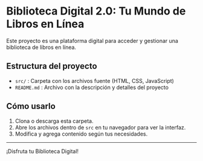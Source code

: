 # Biblioteca Digital 2.0: Tu Mundo de Libros en Línea

Este proyecto es una plataforma digital para acceder y gestionar una biblioteca de libros en línea.

## Estructura del proyecto

- `src/` : Carpeta con los archivos fuente (HTML, CSS, JavaScript)
- `README.md` : Archivo con la descripción y detalles del proyecto

## Cómo usarlo

1. Clona o descarga esta carpeta.
2. Abre los archivos dentro de `src` en tu navegador para ver la interfaz.
3. Modifica y agrega contenido según tus necesidades.

---

¡Disfruta tu Biblioteca Digital!
